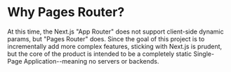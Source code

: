 # Why Pages Router?

At this time, the Next.js "App Router" does not support client-side dynamic params, but "Pages Router" does. Since the goal
of this project is to incrementally add more complex features, sticking with Next.js is prudent, but the core of the
product is intended to be a completely static Single-Page Application--meaning no servers or backends.